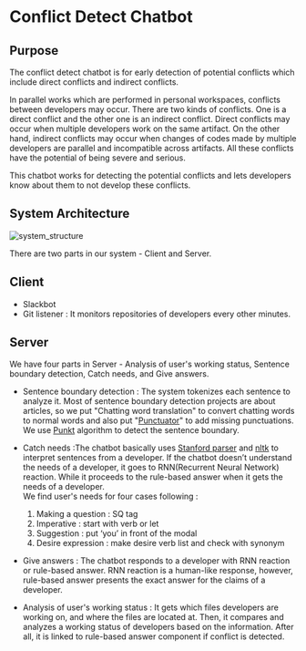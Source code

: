Conflict Detect Chatbot
=======================

Purpose
-------------------
The conflict detect chatbot is for early detection of potential conflicts which include direct conflicts and indirect conflicts.

In parallel works which are performed in personal workspaces, conflicts between developers may occur. There are two kinds of conflicts. One is a direct conflict and the other one is an indirect conflict. Direct conflicts may occur when multiple developers work on the same artifact. On the other hand, indirect conflicts may occur when changes of codes made by multiple developers are parallel and incompatible across artifacts. All these conflicts have the potential of being severe and serious.

This chatbot works for detecting the potential conflicts and lets developers know about them to not develop these conflicts.

System Architecture
---------------------
![system_structure](/img/system_structure.png)  

There are two parts in our system - Client and Server.
## Client
  * Slackbot
  * Git listener : It monitors repositories of developers every other minutes.

## Server

We have four parts in Server - Analysis of user's working status, Sentence boundary detection, Catch needs, and Give answers.

* Sentence boundary detection : The system tokenizes each sentence to analyze it. Most of sentence boundary detection projects are about articles, so we put "Chatting word translation" to convert chatting words to normal words and also put "[Punctuator](https://github.com/ottokart/punctuator2)" to add missing punctuations. We use [Punkt](https://www.nltk.org/_modules/nltk/tokenize/punkt.html) algorithm to detect the sentence boundary.

* Catch needs :The chatbot basically uses [Stanford parser](https://nlp.stanford.edu/software/lex-parser.html) and [nltk](https://www.nltk.org) to interpret sentences from a developer.
If the chatbot doesn’t understand the needs of a developer, it goes to RNN(Recurrent Neural Network) reaction. While it proceeds to the rule-based answer when it gets the needs of a developer.  
We find user's needs for four cases following :
  1. Making a question : SQ tag
  2. Imperative : start with verb or let
  3. Suggestion : put ‘you’ in front of the modal
  4. Desire expression : make desire verb list and check with synonym


* Give answers : The chatbot responds to a developer with RNN reaction or rule-based answer. RNN reaction is a human-like response, however, rule-based answer presents the exact answer for the claims of a developer.

* Analysis of user's working status : It gets which files developers are working on, and where the files are located at. Then, it compares and analyzes a working status of developers based on the information. After all, it is linked to rule-based answer component if conflict is detected.
